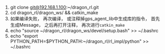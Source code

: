 1. git clone git@192.168.1.100:~/dragon_rl.git
2. cd dragon_rl/dragon_ws/ && catkin_make
3. 如果编译失败， 再次编译， 或注释掉gps_agent_lib中生成库的指令， 首先生成Message， 之后再打开注释， 再次进行`catkin_make`
4. echo "source ~/dragon_rl/dragon_ws/devel/setup.bash" >> ~/.bashrc
5. echo "export PYTHON_PATH=$PYTHON_PATH:~/dragon_rl/rl_impl/python" >> ~/.bashrc
